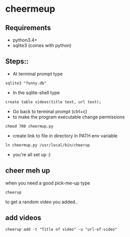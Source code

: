 # cheermeup
## Requirements
+ python3.4+
+ sqlite3 (comes with python)

## Steps::
+ At terminal prompt type 
```
sqlite3 "funny.db"
```
+ In the sqlite-shell type
```
create table videos(title text, url text);
``` 
+ Go back to terminal prompt (ctrl+c)
+ to make the program executable change permissions
```
chmod 700 cheermup.py
```
+ create link to file in directory in PATH env variable
```
ln cheermup.py /usr/local/bin/cheerup
```
+ you're all set up :)

## cheer meh up
when you need a good pick-me-up type
```
cheerup
```

to get a random video you added..


## add videos
```
cheerup add -t "Title of video" -u "url-of-video"
```

